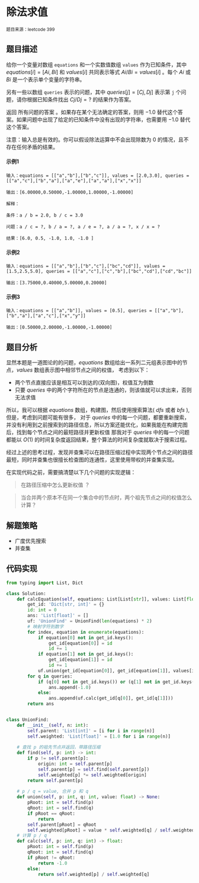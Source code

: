 # 除法求值
<small>题目来源：leetcode 399</small>

## 题目描述
给你一个变量对数组 `equations` 和一个实数值数组 `values` 作为已知条件，其中 $equations[i] = [Ai, Bi]$ 和 $values[i]$ 共同表示等式 $Ai / Bi = values[i]$ 。每个 $Ai$ 或 $Bi$ 是一个表示单个变量的字符串。

另有一些以数组 `queries` 表示的问题，其中 $queries[j] = [Cj, Dj]$ 表示第 `j` 个问题，请你根据已知条件找出 $Cj / Dj = ?$ 的结果作为答案。

返回 所有问题的答案 。如果存在某个无法确定的答案，则用 $-1.0$ 替代这个答案。如果问题中出现了给定的已知条件中没有出现的字符串，也需要用 $-1.0$ 替代这个答案。

注意：输入总是有效的。你可以假设除法运算中不会出现除数为 $0$ 的情况，且不存在任何矛盾的结果。

#### 示例1
```
输入：equations = [["a","b"],["b","c"]], values = [2.0,3.0], queries = [["a","c"],["b","a"],["a","e"],["a","a"],["x","x"]]

输出：[6.00000,0.50000,-1.00000,1.00000,-1.00000]

解释：

条件：a / b = 2.0, b / c = 3.0

问题：a / c = ?, b / a = ?, a / e = ?, a / a = ?, x / x = ?

结果：[6.0, 0.5, -1.0, 1.0, -1.0 ]
```
#### 示例2
```
输入：equations = [["a","b"],["b","c"],["bc","cd"]], values = [1.5,2.5,5.0], queries = [["a","c"],["c","b"],["bc","cd"],["cd","bc"]]

输出：[3.75000,0.40000,5.00000,0.20000]
```
#### 示例3
```
输入：equations = [["a","b"]], values = [0.5], queries = [["a","b"],["b","a"],["a","c"],["x","y"]]

输出：[0.50000,2.00000,-1.00000,-1.00000]
```
## 题目分析
显然本题是一道图论的的问题，$equations$ 数组给出一系列二元组表示图中的节点，$values$ 数组表示图中相邻节点之间的权值，
考虑到以下：

- 两个节点直接应该是相互可以到达的(双向图)，权值互为倒数
- 只要 $queries$ 中的两个字符所在的节点是连通的，则该值就可以求出来，否则无法求值

所以，我可以根据 $equations$ 数组，构建图，然后使用搜索算法( $dfs$ 或者 $bfs$ ),但是，考虑到问题可能有很多，
对于 $queries$ 中的每一个问题，都要重新搜索，并没有利用到之前搜索到的路径信息，所以方案还能优化，如果我能在构建完图后，找到每个节点之间的最短路径并更新权值
那我对于 $queries$ 中的每一个问题都能以 $O(1)$ 的时间复杂度返回结果，整个算法的时间复杂度就取决于搜索过程。

经过上述的思考过程，发现并查集可以在路径压缩过程中实现两个节点之间的路径最短，同时并查集也很擅长检查图的连通性，这里使用带权的并查集实现。

在实现代码之前，需要搞清楚以下几个问题的实现逻辑：
> 在路径压缩中怎么更新权值 ？

> 当合并两个原本不在同一个集合中的节点时，两个祖先节点之间的权值怎么计算？

## 解题策略
- 广度优先搜索
- 并查集
## 代码实现
```python
from typing import List, Dict

class Solution:
    def calcEquation(self, equations: List[List[str]], values: List[float], queries: List[List[str]]) -> List[float]:
        get_id: 'Dict[str, int]' = {}
        id: int = 0
        ans: 'List[float]' = []
        uf: 'UnionFind' = UnionFind(len(equations) * 2)
		# 映射字符到数字
        for index, equation in enumerate(equations):
            if equation[0] not in get_id.keys():
                get_id[equation[0]] = id
                id += 1
            if equation[1] not in get_id.keys():
                get_id[equation[1]] = id
                id += 1
            uf.union(get_id[equation[0]], get_id[equation[1]], values[index])
        for q in queries:
            if (q[0] not in get_id.keys()) or (q[1] not in get_id.keys()):
                ans.append(-1.0)
            else:
                ans.append(uf.calc(get_id[q[0]], get_id[q[1]]))
        return ans


class UnionFind:
    def __init__(self, n: int):
        self.parent: 'List[int]' = [i for i in range(n)]
        self.weighted: 'List[float]' = [1.0 for i in range(n)]
	
	# 查找 p 的祖先节点并返回，带路径压缩
    def find(self, p: int) -> int:
        if p != self.parent[p]:
            origin: int = self.parent[p]
            self.parent[p] = self.find(self.parent[p])
            self.weighted[p] *= self.weighted[origin]
        return self.parent[p]
	
	# p / q = value, 合并 p 和 q
    def union(self, p: int, q: int, value: float) -> None:
        pRoot: int = self.find(p)
        qRoot: int = self.find(q)
        if pRoot == qRoot:
            return
        self.parent[pRoot] = qRoot
        self.weighted[pRoot] = value * self.weighted[q] / self.weighted[p]
	# 计算 p / q
    def calc(self, p: int, q: int) -> float:
        pRoot: int = self.find(p)
        qRoot: int = self.find(q)
        if pRoot != qRoot:
            return -1.0
        else:
            return self.weighted[p] / self.weighted[q]
```
